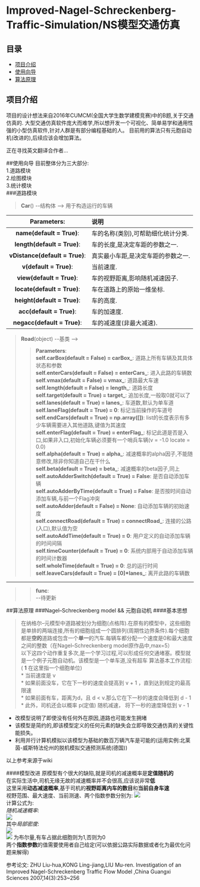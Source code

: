 # Improved-Nagel-Schreckenberg-Traffic-Simulation/NS模型交通仿真


## 目录
* [项目介绍](#项目介绍)  
* [使用向导](#使用向导)  
* [算法原理](#算法原理)  

<a name="项目介绍"></a>
## 项目介绍
项目的设计想法来自2016年CUMCM(全国大学生数学建模竞赛)中的B题,关于交通仿真的.
大型交通仿真软件庞大而难学,所以想开发一个可视化、简单易学和通用性强的小型仿真软件,针对人群是有部分编程基础的人。
目前用的算法只有元胞自动机(改进的),后续应该会增加算法。

正在寻找英文翻译合作者...

<a name="使用向导"></a>
##使用向导
目前整体分为三大部分:   
1.道路模块  
2.绘图模块  
3.统计模块  
###道路模块
> **Car**() --结构体 --> 用于构造运行的车辆  

|**Parameters**:|**说明**|
| :-------: | :--------- |
|    **name(default = True)**:|				车的名称(类别),可帮助细化统计分类.|
|    **length(default = True)**:|				车的长度,是决定车距的参数之一.|
|    **vDistance(default = True)**:|			真实最小车距,是决定车距的参数之一.
|    **v(default = True)**:|					当前速度.|
|    **view(default = True)**:|				车的视野距离,影响随机减速因子.|
|    **locate(default = True)**:|				车在道路上的原始一维坐标.|
|    **height(default = True)**:|				车的高度.|
|    **acc(default = True)**:|				车的加速度.|
|    **negacc(default = True)**:|				车的减速度(非最大减速).|

> **Road**(object) --基类 -->  
>> **Parameters**:  
    **self.carBox(default = False) = carBox_**:				道路上所有车辆及其具体状态和参数  
    **self.enterCars(default = False) = enterCars_**:		进入此路的车辆数  
    **self.vmax(default = False) = vmax_**:					道路最大车速  
    **self.length(default = False) = length_**:				道路长度  
    **self.target(default = True) = target_**:				追加长度,一般取0就可以了  
    **self.lanes(default = True) = lanes_**:				车道数,默认为单车道  
    **self.laneFlag(default = True) = 0**:					标记当前操作的车道号  
    **self.endCars(default = True) = np.array([])**:		list的长度表示有多少车辆需要进入其他道路,键值为其速度  
    **self.enterFlag(default = True) = enterFlag_**:		标记此道是否是入口,如果非入口,初始化车辆必须要有一个哨兵车辆(v = -1.0 locate = 0.0)   
    **self.alpha(default = True) = alpha_**:				减速概率的alpha因子,不能随意修改,除非你知道自己在干什么  
    **self.beta(default = True) = beta_**:					减速概率的beta因子,同上  
    **self.autoAdderSwitch(default = True) = False**:		是否自动添加车辆  
    **self.autoAdderByTime(default = True) = False**:		是否按时间自动添加车辆,与前一个Flag冲突  
    **self.autoAdder(default = False) = None**:				自动添加车辆的初始速度  
    **self.connectRoad(default = True) = connectRoad_**:	连接的公路(入口),默认值为空  
    **self.autoAddTime(default = True) = 0**:				用户定义的自动添加车辆的时间间隔  
    **self.timeCounter(default = True) = 0**:				系统内部用于自动添加车辆的时间计数器  
    **self.wholeTime(default = True) = 0**:					总的运行时间  
	**self.leaveCars(default = True) = [0]*lanes_**:		离开此路的车辆数  
---
>> **func**:  
	--待更新  

<a name="算法原理"></a>
##算法原理
###Nagel–Schreckenberg model && 元胞自动机
####基本思想  
>在纳格尔–元模型中道路被划分为细胞(点格阵).在原有的模型中，这些细胞是单排的两端连接,所有的细胞组成一个圆排列(周期性边界条件).每个细胞都是**空的**道路或包含一个**单一**的汽车.每辆车都分配一个速度是0和最大速度之间的整数（在Nagel–Schreckenberg model原作品中,max=5）  
以下这四个动作重复多次,是一个学习过程,可以形成任何交通堵塞。模型就是一个例子元胞自动机。该模型是一个单车道,没有超车
算法基本工作流程:  
    ( **1** 在这里指一个细胞单位)  
    * 当前速度是 v   
    * 如果前面没车，它在下一秒的速度会提高到 v + 1 ，直到达到规定的最高限速  
    * 如果前面有车，距离为d，且 d < v.那么它在下一秒的速度会降低到 d - 1   
    * 此外，司机还会以概率 p(定值) 随机减速， 将下一秒的速度降低到 v - 1  

* 改模型说明了即使没有任何外在原因,道路也可能发生拥堵
* 该模型是简约的,即该模型定义的任何元素的缺失会立即导致交通仿真的关键性能损失。
* 利用并行计算机模拟以该模型为基础的数百万辆汽车是可能的(运用实例:北莱茵-威斯特法伦州的脱机模拟交通预测系统(德国))

以上参考来源于wiki

####模型改进
原模型有个很大的缺陷,就是司机的减速概率是**定值随机的**  
在实际生活中,司机无缘无故的减速概率并不会很高,应该说非常**低**  
这里采用**动态减速概率**,基于司机的**视野距离内车的数目**和**当前自身车速**  
视野范围、最大速度、当前测速、两个指数参数分别为: <img src="http://www.forkosh.com/mathtex.cgi?\delta.V_{max}.v_i.\alpha.\beta.">  
计算公式为:  
*随机减速概率*:  
<img src="http://www.forkosh.com/mathtex.cgi?\rho_l^\alpha(v_i(t)/V_{max})^\beta">  
其中*局部密度*:  
<img src="http://www.forkosh.com/mathtex.cgi?\rho_l=1/\delta(\sum_{r=i+1}^{i+\delta})\eta(r)">   
<img src="http://www.forkosh.com/mathtex.cgi?\eta(r)">
为布尔量,有车占据此细胞则为1,否则为0  
两个**指数参数**的值需要使用者自己给定(可以依据公路实际数据或者化为最优化问题来解得)  

参考论文: ZHU Liu-hua,KONG Ling-jiang,LIU Mu-ren. Investigation of an Improved Nagel-Schreckenberg Traffic Flow Model ,China Guangxi Sciences 2007,14(3):253~256
